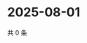 # 2025-08-01

共 0 条

<!-- BEGIN ZHIHUQUESTIONS -->
<!-- 最后更新时间 Fri Aug 01 2025 15:19:02 GMT+0800 (China Standard Time) -->

<!-- END ZHIHUQUESTIONS -->
